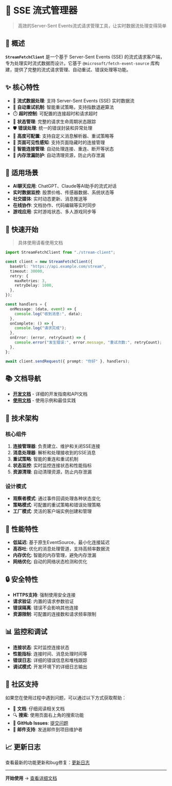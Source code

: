 # 🚀 SSE 流式管理器

> 高效的Server-Sent Events流式请求管理工具，让实时数据流处理变得简单

## 📖 概述

**`StreamFetchClient`** 是一个基于 Server-Sent Events (SSE) 的流式请求客户端，专为处理实时流式数据而设计。它基于 `@microsoft/fetch-event-source` 库构建，提供了完整的流式请求管理、自动重试、错误处理等功能。

## ✨ 核心特性

- 🔄 **流式数据处理**: 支持 Server-Sent Events (SSE) 实时数据流
- 🚀 **自动重试机制**: 智能重试策略，支持指数退避算法
- ⏱️ **超时控制**: 可配置的连接超时和请求超时
- 🎯 **状态管理**: 完整的请求生命周期状态跟踪
- 🛡️ **错误处理**: 统一的错误封装和异常处理
- 🔧 **高度可配置**: 支持自定义消息解析器、重试策略等
- 📱 **页面可见性感知**: 支持页面隐藏时的连接管理
- 🧠 **智能连接管理**: 自动处理连接、重连、断开等状态
- 💾 **内存泄漏防护**: 自动清理资源，防止内存泄漏

## 🎯 适用场景

- **AI聊天应用**: ChatGPT、Claude等AI助手的流式对话
- **实时数据监控**: 股票价格、传感器数据、系统状态等
- **社交媒体**: 实时动态更新、消息推送等
- **在线协作**: 文档协作、代码编辑等实时同步
- **游戏应用**: 实时游戏状态、多人游戏同步等

## 🚀 快速开始

> 具体使用请看使用文档

```typescript
import StreamFetchClient from "./stream-client";

const client = new StreamFetchClient({
  baseUrl: "https://api.example.com/stream",
  timeout: 30000,
  retry: {
    maxRetries: 3,
    retryDelay: 1000,
  },
});

const handlers = {
  onMessage: (data, event) => {
    console.log("收到消息:", data);
  },
  onComplete: () => {
    console.log("请求完成");
  },
  onError: (error, retryCount) => {
    console.error("发生错误:", error.message, "重试次数:", retryCount);
  },
};

await client.sendRequest({ prompt: "你好" }, handlers);
```

## 📚 文档导航

- **[开发文档](/SSE流式管理器/docs-dev)** - 详细的开发指南和API文档
- **[使用文档](/SSE流式管理器/docs-usage)** - 使用示例和最佳实践

## 🔧 技术架构

### 核心组件

1. **连接管理器**: 负责建立、维护和关闭SSE连接
2. **消息处理器**: 解析和处理接收到的SSE消息
3. **重试策略**: 智能的重连和重试机制
4. **状态监控**: 实时监控连接状态和性能指标
5. **资源清理**: 自动清理资源，防止内存泄漏

### 设计模式

- **观察者模式**: 通过事件回调处理各种状态变化
- **策略模式**: 可配置的重试策略和错误处理策略
- **工厂模式**: 灵活的客户端实例创建和管理

## 🚀 性能特性

- **低延迟**: 基于原生EventSource，最小化连接延迟
- **高吞吐**: 优化的消息处理管道，支持高频率数据流
- **内存优化**: 智能的内存管理，避免内存泄漏
- **网络优化**: 自动的网络状态检测和优化

## 🔒 安全特性

- **HTTPS支持**: 强制使用安全连接
- **请求验证**: 内置的请求参数验证
- **错误隔离**: 错误不会影响其他连接
- **资源限制**: 可配置的连接数和请求频率限制

## 📊 监控和调试

- **连接状态**: 实时监控连接状态
- **性能指标**: 连接时间、消息处理时间等
- **错误日志**: 详细的错误信息和堆栈跟踪
- **调试模式**: 开发环境下的详细日志输出

## 🤝 社区支持

如果您在使用过程中遇到问题，可以通过以下方式获取帮助：

- 📖 **文档**: 仔细阅读相关文档
- 🔍 **搜索**: 使用页面右上角的搜索功能
- 💬 **GitHub Issues**: [提交问题](https://github.com/gaojh1026/fe-vitepress-tool/issues)
- 📧 **邮件支持**: 发送邮件到项目维护者

## 📈 更新日志

查看最新的功能更新和bug修复：[更新日志](https://github.com/gaojh1026/fe-vitepress-tool/releases)

---

**开始使用** → [查看详细文档](/SSE流式管理器/docs-usage)